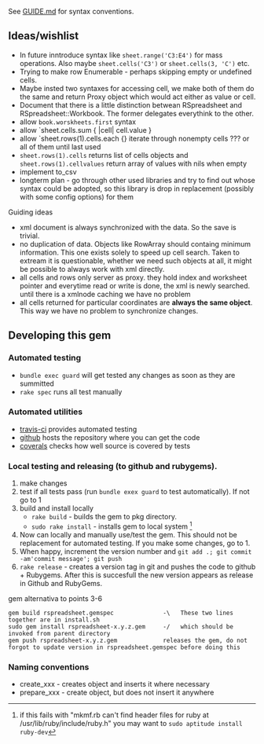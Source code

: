 See [GUIDE.md](GUIDE.md#conventions) for syntax conventions.

## Ideas/wishlist

  * In future inntroduce syntax like ``sheet.range('C3:E4')`` for mass operations. Also maybe ``sheet.cells('C3')`` or ``sheet.cells(3, 'C')`` etc.
  * Trying to make row Enumerable - perhaps skipping empty or undefined cells.
  * Maybe insted two syntaxes for accessing cell, we make both of them do the same and return Proxy object which would act either as value or cell.
  * Document that there is a little distinction betwean RSpreadsheet and RSpreadsheet::Workbook. The former delegates everythink to the other.
  * allow `book.worskheets.first` syntax
  * allow `sheet.cells.sum { |cell| cell.value }
  * allow `sheet.rows(1).cells.each {}  iterate through nonempty cells ??? or all of them until last used
  * `sheet.rows(1).cells` returns list of cells objects and `sheet.rows(1).cellvalues` return array of values with nils when empty
  * implement to_csv
  * longterm plan - go through other used libraries and try to find out whose syntax could be adopted, so this library is drop in replacement (possibly with some config options) for them

Guiding ideas
  * xml document is always synchronized with the data. So the save is trivial.
  * no duplication of data. Objects like RowArray should containg minimum information. This one exists solely to speed up cell search. Taken to extream it is questionable, whether we need such objects at all, it might be possible to always work with xml directly.
  * all cells and rows only server as proxy. they hold index and worksheet pointer and everytime read or write is done, the xml is newly searched. until there is a xmlnode caching we have no problem
  * all cells returned for particular coordinates are **always the same object**. This way we have no problem to synchronize changes.
    
## Developing this gem

### Automated testing

  * ``bundle exec guard`` will get tested any changes as soon as they are summitted
  * ``rake spec`` runs all test manually

### Automated utilities
 
  * [travis-ci](https://travis-ci.org/gorn/rspreadsheet) provides automated testing
  * [github](https://github.com/gorn/rspreadsheet) hosts the repository where you can get the code
  * [coverals](https://coveralls.io/r/gorn/rspreadsheet) checks how well source is covered by tests

### Local testing and releasing (to github and rubygems).

1. make changes
2. test if all tests pass (run `bundle exex guard` to test automatically). If not go to 1
3. build and install locally
    * ``rake build`` - builds the gem to pkg directory. 
    * ``sudo rake install`` - installs gem to local system [^1]
4. Now can locally and manually use/test the gem. This should not be replacement for automated testing. If you make some changes, go to 1.
5. When happy, increment the version number and `git add .; git commit -am'commit message'; git push`
6. ``rake release`` - creates a version tag in git and pushes the code to github + Rubygems. After this is succesfull the new version appears as release in Github and RubyGems.

gem alternativa to points 3-6

    gem build rspreadsheet.gemspec              -\   These two lines together are in install.sh
    sudo gem install rspreadsheet-x.y.z.gem     -/   which should be invoked from parent directory
    gem push rspreadsheet-x.y.z.gem             releases the gem, do not forgot to update version in rspreadsheet.gemspec before doing this

[^1]:  if this fails with "mkmf.rb can't find header files for ruby at /usr/lib/ruby/include/ruby.h" you may want to ``sudo aptitude install ruby-dev``

### Naming conventions

  * create_xxx - creates object and inserts it where necessary
  * prepare_xxx - create object, but does not insert it anywhere
